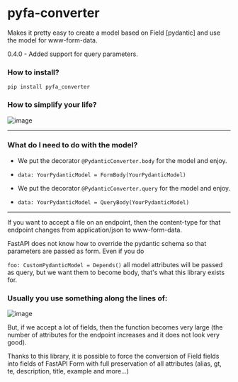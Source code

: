 # pyfa-converter
Makes it pretty easy to create a model based on Field [pydantic] and use the model for www-form-data.

0.4.0 - Added support for query parameters.



### How to install?
`pip install pyfa_converter`

### How to simplify your life?
![image](https://user-images.githubusercontent.com/64792903/164955297-f2b40e3d-a44a-483d-987a-8ed0de3420bd.png)

---

### What do I need to do with the model?
* We put the decorator `@PydanticConverter.body` for the model and enjoy.
* `data: YourPydanticModel = FormBody(YourPydanticModel)`

* We put the decorator `@PydanticConverter.query` for the model and enjoy.
* `data: YourPydanticModel = QueryBody(YourPydanticModel)`

---

If you want to accept a file on an endpoint, then the content-type for that endpoint changes from application/json to www-form-data.

FastAPI does not know how to override the pydantic schema so that parameters are passed as form.
Even if you do

`foo: CustomPydanticModel = Depends()`
all model attributes will be passed as query, but we want them to become body, that's what this library exists for.

### Usually you use something along the lines of:
![image](https://user-images.githubusercontent.com/64792903/161484700-642e3d0e-242f-49f6-82e8-45c5e912a2c2.png)

But, if we accept a lot of fields, then the function becomes very large (the number of attributes for the endpoint increases and it does not look very good).

Thanks to this library, it is possible to force the conversion of Field fields into fields of FastAPI Form with full preservation of all attributes (alias, gt, te, description, title, example and more...)


